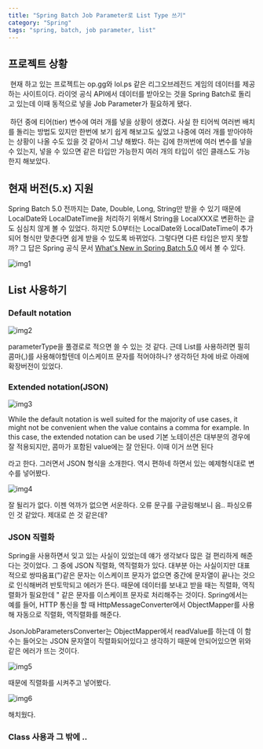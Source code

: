```yaml
---
title: "Spring Batch Job Parameter로 List Type 쓰기"
category: "Spring"
tags: "spring, batch, job parameter, list"
---
```


## 프로젝트 상황

&nbsp;현재 하고 있는 프로젝트는 op.gg와 lol.ps 같은 리그오브레전드 게임의 데이터를 제공하는 사이트이다. 라이엇 공식 API에서 데이터를 받아오는 것을 Spring Batch로 돌리고 있는데 이때 동적으로 넣을 Job Parameter가 필요하게 됐다.   
<br>
&nbsp;하던 중에 티어(tier) 변수에 여러 개를 넣을 상황이 생겼다. 사실 한 티어씩 여러번 배치를 돌리는 방법도 있지만 한번에 보기 쉽게 해보고도 싶었고 나중에 여러 개를 받아야하는 상황이 나올 수도 있을 것 같아서 그냥 해봤다. 하는 김에 한꺼번에 여러 변수를 넣을 수 있는지, 넣을 수 있으면 같은 타입만 가능한지 여러 개의 타입이 섞인 클래스도 가능한지 해보았다.

## 현재 버전(5.x) 지원

 Spring Batch 5.0 전까지는 Date, Double, Long, String만 받을 수 있기 때문에 LocalDate와 LocalDateTime을 처리하기 위해서 String을 LocalXXX로 변환하는 글도 심심치 않게 볼 수 있었다. 하지만 5.0부터는 LocalDate와 LocalDateTime이 추가되어 형식만 맞춘다면 쉽게 받을 수 있도록 바뀌었다. 
 그렇다면 다른 타입은 받지 못할까? 그 답은 Spring 공식 문서 [What's New in Spring Batch 5.0](https://docs.spring.io/spring-batch/docs/5.0.4/reference/html/whatsnew.html#default-job-parameter-conversion) 에서 볼 수 있다.

  ![img1](img1.png)
  
## List 사용하기
  
### Default notation

  ![img2](img1.png)
  
  parameterType을 풀경로로 적으면 쓸 수 있는 것 같다. 근데 List를 사용하려면 필히 콤마(,)를 사용해야할텐데 이스케이프 문자를 적어야하나? 생각하던 차에 바로 아래에 확장버전이 있었다.
  
### Extended notation(JSON)

![img3](img1.png)

 While the default notation is well suited for the majority of use cases, it might not be convenient when the value contains a comma for example. In this case, the extended notation can be used
 기본 노테이션은 대부분의 경우에 잘 적용되지만, 콤마가 포함된 value에는 잘 안된다. 이때 이거 쓰면 된다

 라고 한다. 그러면서 JSON 형식을 소개한다. 역시 편하네 하면서 있는 예제형식대로 변수를 넣어봤다.

 ![img4](img1.png)

 잘 될리가 없다. 이젠 억까가 없으면 서운하다. 오류 문구를 구글링해보니 음.. 파싱오류인 것 같았다. 제대로 쓴 것 같은데?

### JSON 직렬화

Spring을 사용하면서 잊고 있는 사실이 있었는데 얘가 생각보다 많은 걸 편리하게 해준다는 것이었다. 그 중에 JSON 직렬화, 역직렬화가 있다. 대부분 아는 사실이지만 대표적으로 쌍따옴표(")같은 문자는 이스케이프 문자가 없으면 중간에 문자열이 끝나는 것으로 인식해버려 반토막되고 에러가 뜬다. 때문에 데이터를 보내고 받을 때는 직렬화, 역직렬화가 필요한데 " 같은 문자를 이스케이프 문자로 처리해주는 것이다. Spring에서는 예를 들어, HTTP 통신을 할 때 HttpMessageConverter에서 ObjectMapper를 사용해 자동으로 직렬화, 역직렬화를 해준다.

JsonJobParametersConverter는 ObjectMapper에서 readValue를 하는데 이 함수는 들어오는 JSON 문자열이 직렬화되어있다고 생각하기 때문에 안되어있으면 위와 같은 에러가 뜨는 것이다. 

![img5](img1.png)

때문에 직렬화를 시켜주고 넣어봤다.

![img6](img1.png)

해치웠다. 

### Class 사용과 그 밖에 ..
